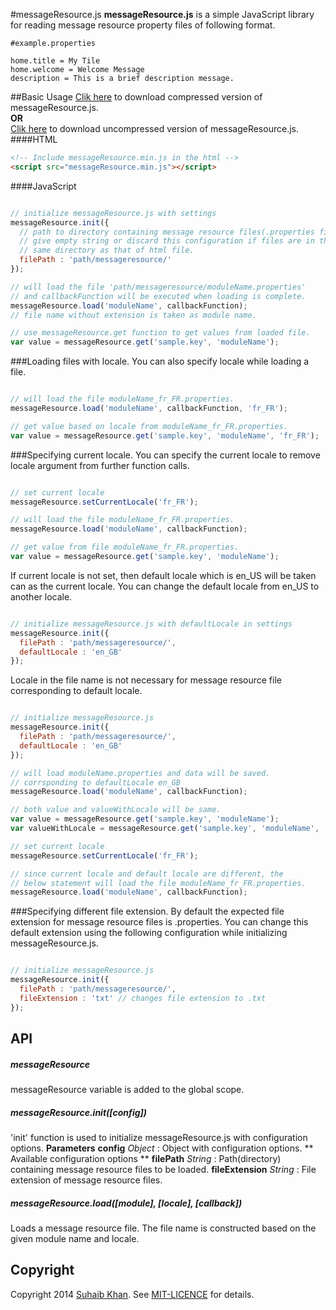 #messageResource.js
**messageResource.js** is a simple JavaScript library for reading message resource property files of following format.
```
#example.properties

home.title = My Tile
home.welcome = Welcome Message
description = This is a brief description message.
```
##Basic Usage
[Clik here](https://raw.githubusercontent.com/suhaibkhan/messageResource.js/master/dist/messageResource.min.js) to download compressed version of messageResource.js.  
**OR**  
[Clik here](https://raw.githubusercontent.com/suhaibkhan/messageResource.js/master/dist/messageResource.js) to download uncompressed version of messageResource.js.
####HTML
```html
<!-- Include messageResource.min.js in the html -->
<script src="messageResource.min.js"></script>
```
####JavaScript
```js

// initialize messageResource.js with settings
messageResource.init({
  // path to directory containing message resource files(.properties files),
  // give empty string or discard this configuration if files are in the
  // same directory as that of html file.
  filePath : 'path/messageresource/'
});

// will load the file 'path/messageresource/moduleName.properties'
// and callbackFunction will be executed when loading is complete.
messageResource.load('moduleName', callbackFunction); 
// file name without extension is taken as module name.

// use messageResource.get function to get values from loaded file. 
var value = messageResource.get('sample.key', 'moduleName');

```
###Loading files with locale.
You can also specify locale while loading a file.
```js

// will load the file moduleName_fr_FR.properties.
messageResource.load('moduleName', callbackFunction, 'fr_FR');

// get value based on locale from moduleName_fr_FR.properties.
var value = messageResource.get('sample.key', 'moduleName', 'fr_FR');

```
###Specifying current locale.
You can specify the current locale to remove locale argument from further function calls.
```js

// set current locale
messageResource.setCurrentLocale('fr_FR');

// will load the file moduleName_fr_FR.properties.
messageResource.load('moduleName', callbackFunction);

// get value from file moduleName_fr_FR.properties.
var value = messageResource.get('sample.key', 'moduleName');

```
If current locale is not set, then default locale which is en_US will be taken can as the current locale. You can change the default locale from en_US to another locale.
```js

// initialize messageResource.js with defaultLocale in settings
messageResource.init({
  filePath : 'path/messageresource/',
  defaultLocale : 'en_GB'
});

```
Locale in the file name is not necessary for message resource file corresponding to default locale. 
```js

// initialize messageResource.js
messageResource.init({
  filePath : 'path/messageresource/',
  defaultLocale : 'en_GB'
});

// will load moduleName.properties and data will be saved.
// corrsponding to defaultLocale en_GB
messageResource.load('moduleName', callbackFunction);

// both value and valueWithLocale will be same.
var value = messageResource.get('sample.key', 'moduleName');
var valueWithLocale = messageResource.get('sample.key', 'moduleName', 'en_GB');

// set current locale 
messageResource.setCurrentLocale('fr_FR');

// since current locale and default locale are different, the 
// below statement will load the file moduleName_fr_FR.properties.
messageResource.load('moduleName', callbackFunction);

```
###Specifying different file extension.
By default the expected file extension for message resource files is .properties. You can change this default extension using the following configuration while initializing messageResource.js.
```js

// initialize messageResource.js
messageResource.init({
  filePath : 'path/messageresource/',
  fileExtension : 'txt' // changes file extension to .txt
});

```
## API
##### messageResource 
messageResource variable is added to the global scope.
##### messageResource.init([config])
'init' function is used to initialize messageResource.js with configuration options.
**Parameters** 
**config** *Object* : Object with configuration options.
** Available configuration options **
**filePath** *String* : Path(directory) containing message resource files to be loaded. 
**fileExtension** *String* : File extension of message resource files.
##### messageResource.load([module], [locale], [callback])
Loads a message resource file. The file name is constructed based on the given module name and locale.
## Copyright
Copyright 2014 [Suhaib Khan](http://khansuhaib.wordpress.com/). See [MIT-LICENCE](https://github.com/suhaibkhan/messageResource.js/blob/master/LICENSE) for details.
